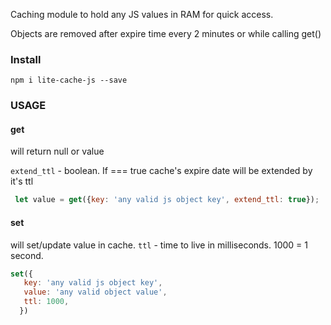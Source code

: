 
 Caching module to hold any JS values in RAM for quick access.
 
 Objects are removed after expire time every 2 minutes or while calling get()

### Install

```
npm i lite-cache-js --save
```

### USAGE

#### get
will return null or value

`extend_ttl` - boolean. If === true cache's expire date will be extended by it's ttl

```javascript
 let value = get({key: 'any valid js object key', extend_ttl: true});
```

#### set
will set/update value in cache. `ttl` - time to live in milliseconds. 1000 = 1 second.

```javascript
set({
   key: 'any valid js object key',
   value: 'any valid object value',
   ttl: 1000,
  })
  ```

